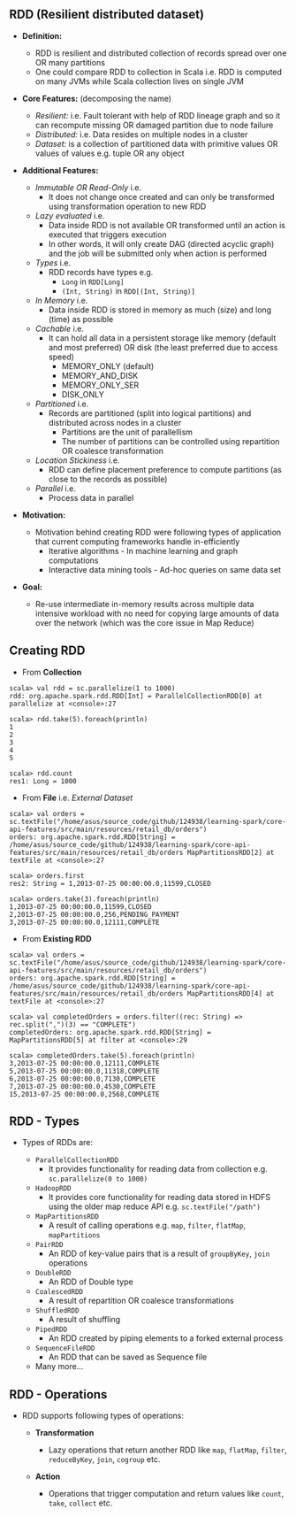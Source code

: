 ## RDD (Resilient distributed dataset)
* **Definition:**
  * RDD is resilient and distributed collection of records spread over one OR many partitions
  * One could compare RDD to collection in Scala i.e. RDD is computed on many JVMs while Scala collection lives on single JVM

* **Core Features:** (decomposing the name)
  * _Resilient:_ i.e. Fault tolerant with help of RDD lineage graph and so it can recompute missing OR damaged partition due to node failure
  * _Distributed:_ i.e. Data resides on multiple nodes in a cluster
  * _Dataset:_ is a collection of partitioned data with primitive values OR values of values e.g. tuple OR any object
  
* **Additional Features:**
  * _Immutable OR Read-Only_ i.e.
    * It does not change once created and can only be transformed using transformation operation to new RDD
  * _Lazy evaluated_ i.e.
    * Data inside RDD is not available OR transformed until an action is executed that triggers execution
    * In other words, it will only create DAG (directed acyclic graph) and the job will be submitted only when action is performed
  * _Types_ i.e.
      * RDD records have types e.g.
        * `Long` in `RDD[Long]`
        * `(Int, String)` in `RDD[(Int, String)]`   
  * _In Memory_ i.e.
    * Data inside RDD is stored in memory as much (size) and long (time) as possible
  * _Cachable_ i.e.
    * It can hold all data in a persistent storage like memory (default and most preferred) OR disk (the least preferred due to access speed)
      * MEMORY_ONLY (default)
      * MEMORY_AND_DISK
      * MEMORY_ONLY_SER
      * DISK_ONLY
  * _Partitioned_ i.e.
    * Records are partitioned (split into logical partitions) and distributed across nodes in a cluster
      * Partitions are the unit of parallellism
      * The number of partitions can be controlled using repartition OR coalesce transformation
  * _Location Stickiness_ i.e.
    * RDD can define placement preference to compute partitions (as close to the records as possible)
  * _Parallel_ i.e.
    * Process data in parallel
      
* **Motivation:**
  * Motivation behind creating RDD were following types of application that current computing frameworks handle in-efficiently
    * Iterative algorithms - In machine learning and graph computations
    * Interactive data mining tools - Ad-hoc queries on same data set
    
* **Goal:**
  * Re-use intermediate in-memory results across multiple data intensive workload with no need for copying large amounts of data over the network (which was the core issue in Map Reduce)

## Creating RDD

* From **Collection**
~~~
scala> val rdd = sc.parallelize(1 to 1000)
rdd: org.apache.spark.rdd.RDD[Int] = ParallelCollectionRDD[0] at parallelize at <console>:27

scala> rdd.take(5).foreach(println)
1
2
3
4
5

scala> rdd.count
res1: Long = 1000
~~~

* From **File** i.e. _External Dataset_
~~~
scala> val orders = sc.textFile("/home/asus/source_code/github/124938/learning-spark/core-api-features/src/main/resources/retail_db/orders")
orders: org.apache.spark.rdd.RDD[String] = /home/asus/source_code/github/124938/learning-spark/core-api-features/src/main/resources/retail_db/orders MapPartitionsRDD[2] at textFile at <console>:27

scala> orders.first
res2: String = 1,2013-07-25 00:00:00.0,11599,CLOSED

scala> orders.take(3).foreach(println)
1,2013-07-25 00:00:00.0,11599,CLOSED
2,2013-07-25 00:00:00.0,256,PENDING_PAYMENT
3,2013-07-25 00:00:00.0,12111,COMPLETE

~~~

* From **Existing RDD**
~~~
scala> val orders = sc.textFile("/home/asus/source_code/github/124938/learning-spark/core-api-features/src/main/resources/retail_db/orders")
orders: org.apache.spark.rdd.RDD[String] = /home/asus/source_code/github/124938/learning-spark/core-api-features/src/main/resources/retail_db/orders MapPartitionsRDD[4] at textFile at <console>:27

scala> val completedOrders = orders.filter((rec: String) => rec.split(",")(3) == "COMPLETE")
completedOrders: org.apache.spark.rdd.RDD[String] = MapPartitionsRDD[5] at filter at <console>:29

scala> completedOrders.take(5).foreach(println)
3,2013-07-25 00:00:00.0,12111,COMPLETE
5,2013-07-25 00:00:00.0,11318,COMPLETE
6,2013-07-25 00:00:00.0,7130,COMPLETE
7,2013-07-25 00:00:00.0,4530,COMPLETE
15,2013-07-25 00:00:00.0,2568,COMPLETE

~~~
  
## RDD - Types
* Types of RDDs are:
  
  * `ParallelCollectionRDD`
    * It provides functionality for reading data from collection e.g. `sc.parallelize(0 to 1000)` 
  * `HadoopRDD`
    * It provides core functionality for reading data stored in HDFS using the older map reduce API e.g. `sc.textFile("/path")`
  * `MapPartitionsRDD`
    * A result of calling operations e.g. `map`, `filter`, `flatMap`, `mapPartitions`
  * `PairRDD`
    * An RDD of key-value pairs that is a result of `groupByKey`, `join` operations
  * `DoubleRDD`
    * An RDD of Double type
  * `CoalescedRDD`
    * A result of repartition OR coalesce transformations
  * `ShuffledRDD`
    * A result of shuffling
  * `PipedRDD`
    * An RDD created by piping elements to a forked external process
  * `SequenceFileRDD`
    * An RDD that can be saved as Sequence file
  * Many more...  
    
## RDD - Operations
* RDD supports following types of operations:

  * **Transformation**
    * Lazy operations that return another RDD like `map`, `flatMap`, `filter`, `reduceByKey`, `join`, `cogroup` etc.

  * **Action**
    * Operations that trigger computation and return values like `count`, `take`, `collect` etc.